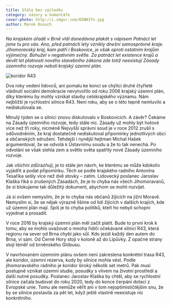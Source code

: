 ```yaml
---
title: Stále bez výsledku
category: názory a komentáře
cover-photo: http://i.imgur.com/8ZNN3fn.jpg
author: Marek Osouch
---
```


*Na krajském úřadě v Brně vlál donedávna plakát s nápisem Patnáct let jsme tu pro vás. Ano, před patnácti lety vznikly dnešní samosprávné kraje. Jihomoravský kraj, kam patří i Boskovice, je však oproti ostatním krajům výjimečný. Bohužel v negativním světle. Za patnáct let existence krajů a devět let platnosti nového stavebního zákona zde totiž neexistují Zásady územního rozvoje neboli krajský územní plán.*

<img src="http://i.imgur.com/8ZNN3fn.jpg" alt="koridor R43" class="img-responsive">

Dva roky vedení lidovců, ani pomalu ke konci se chýlící druhé čtyřleté vládnutí sociální demokracie nevytvořilo od roku 2006 krajský územní plán, díky kterému by mohly vznikat stavby celokrajského významu. Nám nejbližší je rychlostní silnice R43. Není roku, aby se o této tepně nemluvilo a nediskutovala se.

Minulý týden se o silnici znovu diskutovalo v Boskovicích. A závěr? Čekáme na Zásady územního rozvoje, tedy stále nic. Zásady už mohly být hotové více než tři roky, nicméně Nejvyšší správní soud je v roce 2012 zrušil s odůvodněním, že kraj dostatečně nediskutoval připomínky jednotlivých obcí a občanských sdružení. Tehdejší i nynější hejtman Michal Hašek argumentoval, že se odvolá k Ústavnímu soudu a že to tak nenechá. Po odvolání se však slehla zem a světlo světa spatřily nové Zásady územního rozvoje.

Jak všichni zdůrazňují, je to stále jen návrh, ke kterému se může kdokoliv vyjádřit a podat připomínku. Těch se podle krajského radního Antonína Tesaříka sešly více než dvě stovky – zatím. Lidovecký poslanec Jaroslav Klaška říká o zrušených Zásadách, že je to chyba nás všech Jihomoravanů, že si blokujeme tak důležitý dokument, abychom se mohli rozvíjet.

Já si ovšem nemyslím, že je to chyba nás občanů žijících na jižní Moravě. Nemyslím si, že se nějak výrazně lišíme od lidí žijících v dalších krajích, kde už územní plán mají. Spíš je to chyba politiků, kteří ho nebyli schopni vyjednat a prosadit.

V roce 2016 by krajský územní plán měl začít platit. Bude to první krok k tomu, aby se mohlo uvažovat o mnoha řidiči očekávané silnici R43, která regionu na sever od Brna chybí jako sůl. Kdo jezdí každý den autem do Brna, ví sám. Od Černé Hory stojí v koloně až do Lipůvky. Z opačné strany stojí téměř od brněnského Glóbusu.

V navrhovaném územním plánu ovšem není zakreslena konkrétní trasa R43, ale koridor, územní rezerva, kudy by silnice mohla vést. Podle jihomoravského radního je koridor široký několik set metrů. Pak musí postupně vznikat územní studie, posudky s vlivem na životní prostředí a další nutné posudky. Poslanec Jaroslav Klaška by chtěl, aby se rychlostní silnice začala budovat do roku 2020, tedy do konce čerpání dotací z Evropské unie. Tomu ale nemůže věřit ani v tom nejoptimističtějším snu, že by se silnice postavila za pět let, když ještě vlastně neexistuje nic konkrétního.



